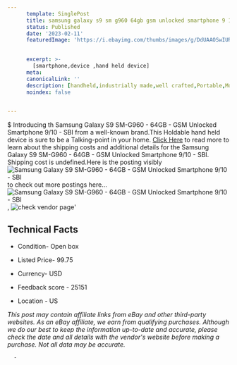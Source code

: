 ```yaml
---
      template: SinglePost
      title: samsung galaxy s9 sm g960 64gb gsm unlocked smartphone 9 10 sbi
      status: Published
      date: '2023-02-11'
      featuredImage: 'https://i.ebayimg.com/thumbs/images/g/DdUAAOSwIUReKGbS/s-l225.jpg'
       

      excerpt: >-
        [smartphone,device ,hand held device]
      meta:
      canonicalLink: ''
      description: [handheld,industrially made,well crafted,Portable,Mobile,Compact,Convenient,Lightweight,Maneuverable,Man-portable,Miniature,Carriable,Hand-held,Light,Holdable,Transportable,Mobile device,Pocket-sized,On-the-go,Wireless,Cordless,Compact size,Convenient size, smartphone,device ,hand held device]
      noindex: false
      

---
```

$
      Introducing th Samsung Galaxy S9 SM-G960 - 64GB - GSM Unlocked Smartphone 9/10 - SBI from a well-known brand.This Holdable hand held device is sure to be a Talking-point in your home. [Click Here](https://www.ebay.com/itm/174218584095?hash=item28903ca01f%3Ag%3ADdUAAOSwIUReKGbS&mkevt=1&mkcid=1&mkrid=711-53200-19255-0&campid=%253CePNCampaignId%253E&customid=%253CreferenceId%253E&toolid=10049) to read more to learn about the shipping costs and additional details for the Samsung Galaxy S9 SM-G960 - 64GB - GSM Unlocked Smartphone 9/10 - SBI. Shipping cost is undefined.Here is the posting visibly ![Samsung Galaxy S9 SM-G960 - 64GB - GSM Unlocked Smartphone 9/10 - SBI](https://i.ebayimg.com/thumbs/images/g/DdUAAOSwIUReKGbS/s-l225.jpg) to check out more postings here... ![Samsung Galaxy S9 SM-G960 - 64GB - GSM Unlocked Smartphone 9/10 - SBI](https://i.ebayimg.com/images/g/DdUAAOSwIUReKGbS/s-l1600.jpg), ![check vendor page](https://origin-galleryplus.ebayimg.com/ws/web/174218584095_2_0_1/225x225.jpg,https://origin-galleryplus.ebayimg.com/ws/web/174218584095_3_0_1/225x225.jpg,https://origin-galleryplus.ebayimg.com/ws/web/174218584095_4_0_1/225x225.jpg,https://origin-galleryplus.ebayimg.com/ws/web/174218584095_5_0_1/225x225.jpg,https://origin-galleryplus.ebayimg.com/ws/web/174218584095_6_0_1/225x225.jpg)'

      

 ## Technical Facts 



     
      

 - Condition- Open box 


      

 - Listed Price- 99.75 


      

 - Currency- USD 


      

 - Feedback score - 25151 


      

 - Location - US 


      
      

 *_This post may contain affiliate links from eBay and other third-party websites. As an eBay affiliate, we earn from qualifying purchases. Although we do our best to keep the information up-to-date and accurate, please check the date and all details with the vendor's website before making a purchase. Not all data may be accurate._*




      -
